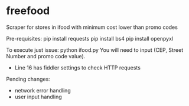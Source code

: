 # freefood
Scraper for stores in ifood with minimum cost lower than promo codes

Pre-requisites:
pip install requests
pip install bs4
pip install openpyxl

To execute just issue: python ifood.py
You will need to input (CEP, Street Number and promo code value).

- Line 16 has fiddler settings to check HTTP requests


Pending changes:
- network error handling
- user input handling

